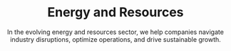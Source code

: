 ---
layout: industry
order: 6
title: Energy and Resources
subtitle: "In the evolving energy and resources sector, we help companies navigate industry disruptions, optimize operations, and drive sustainable growth."
intro: "At SLKone, we understand the complex challenges facing the energy and resources sector. From upstream to downstream, we partner with companies to navigate industry disruptions, optimize operations, and drive sustainable growth. Our deep industry knowledge, combined with our data-driven approach, enables us to deliver tangible results in this dynamic sector."
blurb-intro: "Transform your operations with SLKone's innovative solutions, designed to enhance efficiency and drive sustainability in the evolving energy landscape."
landscape-title: "The Energy & Resources Landscape"
landscape-intro: "The energy and resources sector is undergoing significant transformation, driven by:"
landscape:
  - "Transition to renewable and clean energy sources"
  - "Volatile commodity prices and market dynamics"
  - "Increasing focus on ESG and sustainability"
  - "Technological advancements and digitalization"
  - "Evolving regulatory landscapes"
  - "Supply chain disruptions and geopolitical uncertainties"
landscape-conclusion: "These forces reshape the competitive landscape, presenting both challenges and opportunities for energy and resource companies."
approach-title: "Our Approach"
approach-intro: "SLKone adopts a comprehensive approach to energy and resources challenges, integrating operational excellence with strategic foresight. Our framework encompasses:"
approach:
  - "Operational Efficiency: Optimizing processes and reducing costs"
  - "Digital Transformation: Leveraging technology to enhance productivity and decision-making"
  - "Supply Chain Resilience: Building agile and responsive supply networks"
  - "Sustainability Integration: Developing strategies for the energy transition"
  - "Portfolio Optimization: Balancing traditional and renewable energy assets"
  - "Risk Management: Mitigating operational, financial, and regulatory risks"
why_choose:
  - "Deep Industry Expertise: Extensive knowledge of the energy and resources sector dynamics."
  - "Data-Driven Solutions: Leveraging advanced analytics for informed decision-making."
  - "Sustainable Growth Focus: Strategies aimed at long-term sustainability and resilience."
  - "Cross-Functional Approach: Integrating operations, finance, and strategy for holistic improvements."
  - "Proven Track Record: Demonstrated success in optimizing operations and driving growth."
  - "Collaborative Partnership: Working closely with your team to ensure tailored and effective solutions."
cta: "Ready to navigate the complexities of the energy and resources sector? Contact SLKone today to discover how our specialized services can drive your sustainable growth and operational excellence."
icon: "fa-solid fa-bolt"
color: "plum"
image: "/assets/images/backgrounds/energy-and-resources.webp"
---
